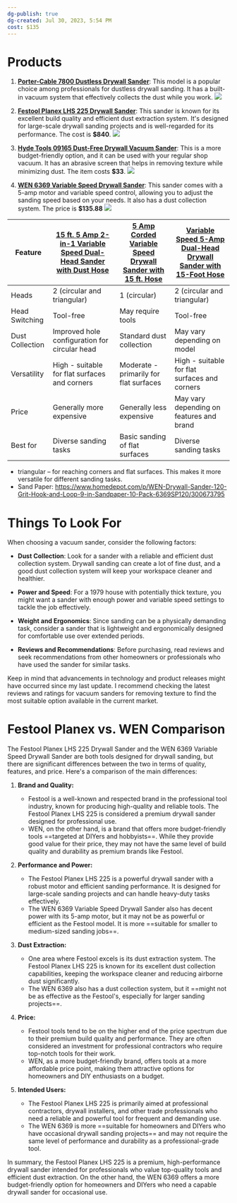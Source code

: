 ```yaml
---
dg-publish: true
dg-created: Jul 30, 2023, 5:54 PM
cost: $135
---
```


# Products

1. **[Porter-Cable 7800 Dustless Drywall Sander](https://www.portercable.com/product/7800/porter-cable-7800-47-amp-drywall-sander-13-foot-hose)**: This model is a popular choice among professionals for dustless drywall sanding. It has a built-in vacuum system that effectively collects the dust while you work. ![](https://www.portercable.com/NAG/PRODUCT/IMAGES/HIRES/7800/7800_1.jpg?resize=530x530)
    
2. **[Festool Planex LHS 225 Drywall Sander](https://www.amazon.com/Festool-571935-Drywall-Sander-PLANEX/dp/B074P4L63Q/ref=asc_df_B074P4L63Q)**: This sander is known for its excellent build quality and efficient dust extraction system. It's designed for large-scale drywall sanding projects and is well-regarded for its performance. The cost is **$840**. ![](https://m.media-amazon.com/images/I/81UeGljNpmL._AC_SL1500_.jpg)
    
3. **[Hyde Tools 09165 Dust-Free Drywall Vacuum Sander](https://www.amazon.com/Hyde-Tools-09165-Dust-Free-Drywall/dp/B00097D2K4/ref=asc_df_B00097D2K4/)**: This is a more budget-friendly option, and it can be used with your regular shop vacuum. It has an abrasive screen that helps in removing texture while minimizing dust. The item costs **$33**. ![](https://m.media-amazon.com/images/I/71F-NWgh2xL._AC_SL1500_.jpg)
    
4. **[WEN 6369 Variable Speed Drywall Sander](https://www.homedepot.com/p/WEN-5-Amp-Corded-Variable-Speed-Drywall-Sander-with-15-ft-Hose-6369/300013232)**: This sander comes with a 5-amp motor and variable speed control, allowing you to adjust the sanding speed based on your needs. It also has a dust collection system. The price is **$135.88** ![](https://images.thdstatic.com/productImages/505b0679-f52b-40a8-8008-abc6ac9735c2/svn/wen-drywall-pole-sanders-6369-64_1000.jpg)

| Feature                                                                                               | [15 ft. 5 Amp 2-in-1 Variable Speed Dual-Head Sander with Dust Hose](https://www.homedepot.com/p/WEN-15-ft-5-Amp-2-in-1-Variable-Speed-Dual-Head-Drywall-Sander-with-Dust-Hose-DW5084/321753380#overlay) | [5 Amp Corded Variable Speed Drywall Sander with 15 ft. Hose](https://www.homedepot.com/p/WEN-5-Amp-Corded-Variable-Speed-Drywall-Sander-with-15-ft-Hose-6369/300013232) | [Variable Speed 5-Amp Dual-Head Drywall Sander with 15-Foot Hose](https://www.homedepot.com/p/WEN-Variable-Speed-5-Amp-Dual-Head-Drywall-Sander-with-15-Foot-Hose-6377/301985566) |
|-------------------------------------------------------------------------------------------------------|--------------------------------------------------------------------|-------------------------------------------------------------|-----------------------------------------------------------------|
| Heads                                                                                                 | 2 (circular and triangular)                                        | 1 (circular)                                                | 2 (circular and triangular)                                     |
| Head Switching                                                                                        | Tool-free                                                          | May require tools                                           | Tool-free                                                       |
| Dust Collection                                                                                       | Improved hole configuration for circular head                      | Standard dust collection                                    | May vary depending on model                                     |
| Versatility                                                                                           | High - suitable for flat surfaces and corners                      | Moderate - primarily for flat surfaces                      | High - suitable for flat surfaces and corners                   |
| Price                                                                                                 | Generally more expensive                                           | Generally less expensive                                    | May vary depending on features and brand                        |
| Best for                                                                                              | Diverse sanding tasks                                              | Basic sanding of flat surfaces                              | Diverse sanding tasks                                           |

- triangular – for reaching corners and flat surfaces. This makes it more versatile for different sanding tasks.
- Sand Paper: https://www.homedepot.com/p/WEN-Drywall-Sander-120-Grit-Hook-and-Loop-9-in-Sandpaper-10-Pack-6369SP120/300673795

# Things To Look For

When choosing a vacuum sander, consider the following factors:

- **Dust Collection**: Look for a sander with a reliable and efficient dust collection system. Drywall sanding can create a lot of fine dust, and a good dust collection system will keep your workspace cleaner and healthier.
    
- **Power and Speed**: For a 1979 house with potentially thick texture, you might want a sander with enough power and variable speed settings to tackle the job effectively.
    
- **Weight and Ergonomics**: Since sanding can be a physically demanding task, consider a sander that is lightweight and ergonomically designed for comfortable use over extended periods.
    
- **Reviews and Recommendations**: Before purchasing, read reviews and seek recommendations from other homeowners or professionals who have used the sander for similar tasks.
    

Keep in mind that advancements in technology and product releases might have occurred since my last update. I recommend checking the latest reviews and ratings for vacuum sanders for removing texture to find the most suitable option available in the current market.

# Festool Planex vs. WEN Comparison

The Festool Planex LHS 225 Drywall Sander and the WEN 6369 Variable Speed Drywall Sander are both tools designed for drywall sanding, but there are significant differences between the two in terms of quality, features, and price. Here's a comparison of the main differences:

1. **Brand and Quality:**
    - Festool is a well-known and respected brand in the professional tool industry, known for producing high-quality and reliable tools. The Festool Planex LHS 225 is considered a premium drywall sander designed for professional use.
    - WEN, on the other hand, is a brand that offers more budget-friendly tools ==targeted at DIYers and hobbyists==. While they provide good value for their price, they may not have the same level of build quality and durability as premium brands like Festool.
2. **Performance and Power:**
    
    - The Festool Planex LHS 225 is a powerful drywall sander with a robust motor and efficient sanding performance. It is designed for large-scale sanding projects and can handle heavy-duty tasks effectively.
    - The WEN 6369 Variable Speed Drywall Sander also has decent power with its 5-amp motor, but it may not be as powerful or efficient as the Festool model. It is more ==suitable for smaller to medium-sized sanding jobs==.
3. **Dust Extraction:**
    
    - One area where Festool excels is its dust extraction system. The Festool Planex LHS 225 is known for its excellent dust collection capabilities, keeping the workspace cleaner and reducing airborne dust significantly.
    - The WEN 6369 also has a dust collection system, but it ==might not be as effective as the Festool's, especially for larger sanding projects==.
4. **Price:**
    
    - Festool tools tend to be on the higher end of the price spectrum due to their premium build quality and performance. They are often considered an investment for professional contractors who require top-notch tools for their work.
    - WEN, as a more budget-friendly brand, offers tools at a more affordable price point, making them attractive options for homeowners and DIY enthusiasts on a budget.
5. **Intended Users:**
    
    - The Festool Planex LHS 225 is primarily aimed at professional contractors, drywall installers, and other trade professionals who need a reliable and powerful tool for frequent and demanding use.
    - The WEN 6369 is more ==suitable for homeowners and DIYers who have occasional drywall sanding projects== and may not require the same level of performance and durability as a professional-grade tool.

In summary, the Festool Planex LHS 225 is a premium, high-performance drywall sander intended for professionals who value top-quality tools and efficient dust extraction. On the other hand, the WEN 6369 offers a more budget-friendly option for homeowners and DIYers who need a capable drywall sander for occasional use.